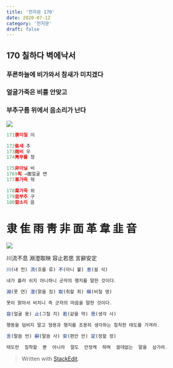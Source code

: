 ```yaml
---
title: '천자문 170'
date: 2020-07-12
category: '천자문'
draft: false
---
```

## 170 칠하다 벽에낙서

 
### 푸른하늘에 비가와서 참새가 미치겠다
### 얼굴가죽은 비를 안맞고
### 부추구름 위에서 음소리가 난다
![](https://i.ibb.co/pLDKyQ6/Screen-Shot-2020-07-12-at-11-44-59-AM.png)
```js
171隶미칠 이

172隹새 추
173雨비 우
174靑푸를 청

175非아닐 비
1769획 →面얼굴 면
177革가죽 혁

178韋가죽 위
179韭부추 구
180音소리 음

```
# 隶 隹 雨 靑 非 面 革 韋 韭 音

![](https://i.ibb.co/tKrK5CR/170.png)

川流不息  淵澄取映
容止若思  言辭安定
```js
川(내 천) 流(흐를 류) 不(아니 불) 息(쉴 식)

내가 흘러 쉬지 아니하니 군자의 행지를 말한 것이다.

淵(못 연) 澄(맑을 징) 取(취할 취) 暎(비칠 영)

못이 맑아서 비치니 즉 군자의 마음을 말한 것이다.

容(얼굴 용) 止(그칠 지) 若(같을 약) 思(생각 사)

행동을 덤비지 말고 형용과 행지를 조용히 생각하는 침착한 태도를 가져라.

言(말씀 언) 辭(말씀 사) 安(편안 안) 定(정할 정)

태도만  침착할  뿐  아니라  말도  안정케  하며  쓸데없는  말을  삼가라.
```
> Written with [StackEdit](https://stackedit.io/).
<!--stackedit_data:
eyJoaXN0b3J5IjpbLTE0MTE5MDA1MDZdfQ==
-->